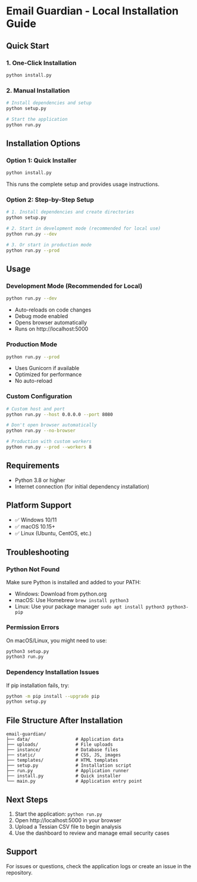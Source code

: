 
# Email Guardian - Local Installation Guide

## Quick Start

### 1. One-Click Installation
```bash
python install.py
```

### 2. Manual Installation
```bash
# Install dependencies and setup
python setup.py

# Start the application
python run.py
```

## Installation Options

### Option 1: Quick Installer
```bash
python install.py
```
This runs the complete setup and provides usage instructions.

### Option 2: Step-by-Step Setup
```bash
# 1. Install dependencies and create directories
python setup.py

# 2. Start in development mode (recommended for local use)
python run.py --dev

# 3. Or start in production mode
python run.py --prod
```

## Usage

### Development Mode (Recommended for Local)
```bash
python run.py --dev
```
- Auto-reloads on code changes
- Debug mode enabled
- Opens browser automatically
- Runs on http://localhost:5000

### Production Mode
```bash
python run.py --prod
```
- Uses Gunicorn if available
- Optimized for performance
- No auto-reload

### Custom Configuration
```bash
# Custom host and port
python run.py --host 0.0.0.0 --port 8080

# Don't open browser automatically
python run.py --no-browser

# Production with custom workers
python run.py --prod --workers 8
```

## Requirements

- Python 3.8 or higher
- Internet connection (for initial dependency installation)

## Platform Support

- ✅ Windows 10/11
- ✅ macOS 10.15+
- ✅ Linux (Ubuntu, CentOS, etc.)

## Troubleshooting

### Python Not Found
Make sure Python is installed and added to your PATH:
- Windows: Download from python.org
- macOS: Use Homebrew `brew install python3`
- Linux: Use your package manager `sudo apt install python3 python3-pip`

### Permission Errors
On macOS/Linux, you might need to use:
```bash
python3 setup.py
python3 run.py
```

### Dependency Installation Issues
If pip installation fails, try:
```bash
python -m pip install --upgrade pip
python setup.py
```

## File Structure After Installation

```
email-guardian/
├── data/                 # Application data
├── uploads/              # File uploads
├── instance/             # Database files
├── static/               # CSS, JS, images
├── templates/            # HTML templates
├── setup.py              # Installation script
├── run.py                # Application runner
├── install.py            # Quick installer
└── main.py               # Application entry point
```

## Next Steps

1. Start the application: `python run.py`
2. Open http://localhost:5000 in your browser
3. Upload a Tessian CSV file to begin analysis
4. Use the dashboard to review and manage email security cases

## Support

For issues or questions, check the application logs or create an issue in the repository.
